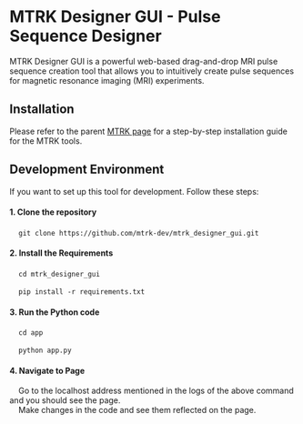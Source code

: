 # MTRK Designer GUI -  Pulse Sequence Designer

MTRK Designer GUI is a powerful web-based drag-and-drop MRI pulse sequence creation tool that allows you to intuitively create pulse sequences for magnetic resonance imaging (MRI) experiments.

## Installation

Please refer to the parent [MTRK page](https://github.com/mtrk-dev#installation) for a step-by-step installation guide for the MTRK tools.

## Development Environment

If you want to set up this tool for development. Follow these steps:

#### 1. Clone the repository
&nbsp; &nbsp; `git clone https://github.com/mtrk-dev/mtrk_designer_gui.git`

#### 2. Install the Requirements
&nbsp; &nbsp; `cd mtrk_designer_gui`

&nbsp; &nbsp; `pip install -r requirements.txt`

#### 3. Run the Python code

&nbsp; &nbsp; `cd app`

&nbsp; &nbsp; `python app.py`

#### 4. Navigate to Page

&nbsp; &nbsp; Go to the localhost address mentioned in the logs of the above command and you should see the page. \
&nbsp; &nbsp; Make changes in the code and see them reflected on the page.


